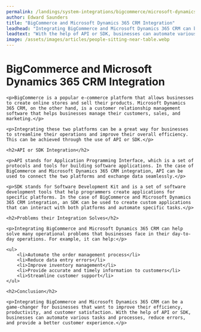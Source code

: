 ```yaml
---
permalink: /landings/system-integrations/bigcommerce/microsoft-dynamics-365-crm
author: Edward Saunders
title: "BigCommerce and Microsoft Dynamics 365 CRM Integration"
leadhead: "Integrating BigCommerce and Microsoft Dynamics 365 CRM can be a game-changer for businesses that want to improve their efficiency, productivity, and customer satisfaction"
leadtext: "With the help of API or SDK, businesses can automate various tasks and processes, reduce errors, and provide a better customer experience."
image: /assets/images/articles/people-sitting-near-table.webp
---
```

<div class="arttext">
	<h1>BigCommerce and Microsoft Dynamics 365 CRM Integration</h1>

	<p>BigCommerce is a popular e-commerce platform that allows businesses to create online stores and sell their products. Microsoft Dynamics 365 CRM, on the other hand, is a customer relationship management software that helps businesses manage their customers, sales, and marketing.</p>

	<p>Integrating these two platforms can be a great way for businesses to streamline their operations and improve their overall efficiency. This can be achieved through the use of API or SDK.</p>

	<h2>API or SDK Integration</h2>

	<p>API stands for Application Programming Interface, which is a set of protocols and tools for building software applications. In the case of BigCommerce and Microsoft Dynamics 365 CRM integration, API can be used to connect the two platforms and exchange data seamlessly.</p>

	<p>SDK stands for Software Development Kit and is a set of software development tools that help programmers create applications for specific platforms. In the case of BigCommerce and Microsoft Dynamics 365 CRM integration, an SDK can be used to create custom applications that can interact with both platforms and automate specific tasks.</p>

	<h2>Problems their Integration Solves</h2>

	<p>Integrating BigCommerce and Microsoft Dynamics 365 CRM can help solve many operational problems that businesses face in their day-to-day operations. For example, it can help:</p>

	<ul>
		<li>Automate the order management process</li>
		<li>Reduce data entry errors</li>
		<li>Improve inventory management</li>
		<li>Provide accurate and timely information to customers</li>
		<li>Streamline customer support</li>
	</ul>

	<h2>Conclusion</h2>

	<p>Integrating BigCommerce and Microsoft Dynamics 365 CRM can be a game-changer for businesses that want to improve their efficiency, productivity, and customer satisfaction. With the help of API or SDK, businesses can automate various tasks and processes, reduce errors, and provide a better customer experience.</p>

</div>